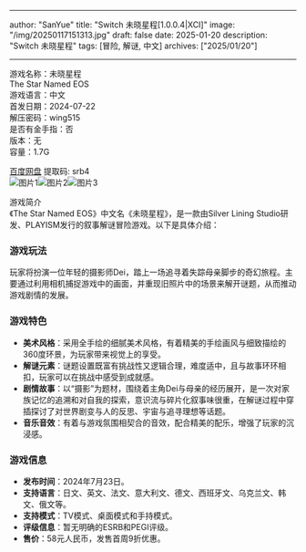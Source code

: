 
---
author: "SanYue"
title: "Switch 未晓星程[1.0.0.4|XCI]"
image: "/img/20250117151313.jpg"
draft: false
date: 2025-01-20
description: "Switch 未晓星程"
tags: [冒险, 解谜, 中文]
archives: ["2025/01/20"]

---

游戏名称：未晓星程   
The Star Named EOS    
游戏语言：中文  
首发日期：2024-07-22  
解压密码：wing515  
是否有金手指：否  
版本：无   
容量：1.7G

[百度网盘](https://pan.baidu.com/s/1jS8dfacVNarBdt5mXg9-Nw) 提取码: srb4  
![图片1](/img/0c0acd.jpg)![图片2](/img/bc1fe6.jpg)![图片3](/img/870d42.jpg)  

游戏简介  
《The Star Named EOS》中文名《未晓星程》，是一款由Silver Lining Studio研发、PLAYISM发行的叙事解谜冒险游戏。以下是具体介绍：

### 游戏玩法
玩家将扮演一位年轻的摄影师Dei，踏上一场追寻着失踪母亲脚步的奇幻旅程。主要通过利用相机捕捉游戏中的画面，并重现旧照片中的场景来解开谜题，从而推动游戏剧情的发展。

### 游戏特色
- **美术风格**：采用全手绘的细腻美术风格，有着精美的手绘画风与细致描绘的360度环景，为玩家带来视觉上的享受。
- **解谜元素**：谜题设置既富有挑战性又逻辑合理，难度适中，且与故事环环相扣，玩家可以在挑战中感受到成就感。
- **剧情故事**：以“摄影”为题材，围绕着主角Dei与母亲的经历展开，是一次对家族记忆的追溯和对自我的探索，意识流与碎片化叙事味很重，在解谜过程中穿插探讨了对世界剧变与人的反思、宇宙与追寻理想等话题。
- **音乐音效**：有着与游戏氛围相契合的音效，配合精美的配乐，增强了玩家的沉浸感。

### 游戏信息
- **发布时间**：2024年7月23日。
- **支持语言**：日文、英文、法文、意大利文、德文、西班牙文、乌克兰文、韩文、俄文等。
- **支持模式**：TV模式、桌面模式和手持模式。
- **评级信息**：暂无明确的ESRB和PEGI评级。
- **售价**：58元人民币，发售首周9折优惠。
